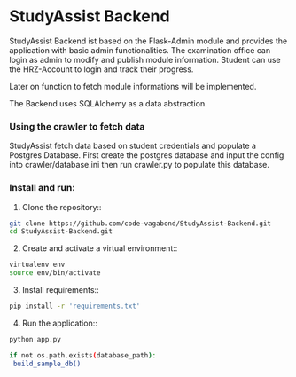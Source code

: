 # StudyAssist Backend #

StudyAssist Backend ist based on the Flask-Admin module and provides the application with basic admin functionalities. The examination office can login as admin to modify and publish module information. Student can use the HRZ-Account to login and track their progress.

Later on function to fetch module informations will be implemented. 

The Backend uses SQLAlchemy as a data abstraction.


### Using the crawler to fetch data
StudyAssist fetch data based on student credentials and populate a Postgres Database. First create the postgres database and input the config into crawler/database.ini then run crawler.py to populate this database.


### Install and run:

1. Clone the repository::

```sh
git clone https://github.com/code-vagabond/StudyAssist-Backend.git
cd StudyAssist-Backend.git
```

2. Create and activate a virtual environment::

```sh
virtualenv env
source env/bin/activate
```

3. Install requirements::
```sh
pip install -r 'requirements.txt'
```

4. Run the application::
```sh
python app.py
```


```sh
if not os.path.exists(database_path):
 build_sample_db()
```
